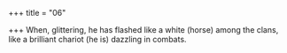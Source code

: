 +++
title = "06"

+++
 When, glittering, he has flashed like a white (horse) among the clans, like a brilliant chariot (he is) dazzling in combats.  